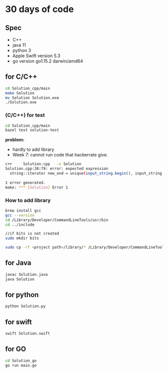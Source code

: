 # 30 days of code

## Spec

- C++
- java 11
- python 3
- Apple Swift version 5.3
- go version go1.15.2 darwin/amd64

## for C/C++

```bash
cd Solution_cpp/main
make Solution
mv Solution Solution.exe
./Solution.exe
```

### (C/C++) for test

```bash
cd Solution_cpp/main
bazel test solution-test
```

**problem:**

- hardly to add library
- Week 7: cannot run code that hackerrate give.

```bash
c++     Solution.cpp   -o Solution
Solution.cpp:38:79: error: expected expression
  string::iterator new_end = unique(input_string.begin(), input_string.end(), [](const char &x, const char &y) {
                                                                              ^
1 error generated.
make: *** [Solution] Error 1
```

### How to add library

```bash
brew install gcc
gcc --version
cd /Library/Developer/CommandLineTools/usr/bin
cd ../include

//if bits is not created
sudo mkdir bits

sudo cp -rf <project path>/library/* /Library/Developer/CommandLineTools/usr/include/*
```

## for Java

```bash
javac Solution.java
java Solution
```

## for python

```bash
python Solution.py
```

## for swift

```bash
swift Solution.swift
```

## for GO

```bash
cd Solution_go
go run main.go
```
